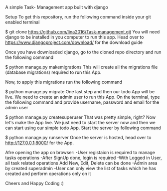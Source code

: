 A simple Task- Management app built with django


Setup
To get this repository, run the following command inside your git enabled terminal

$ git clone https://github.com/lina2016/Task-management.git
You will need django to be installed in you computer to run this app. Head over to https://www.djangoproject.com/download/ for the download guide

Once you have downloaded django, go to the cloned repo directory and run the following command

$ python manage.py makemigrations
This will create all the migrations file (database migrations) required to run this App.

Now, to apply this migrations run the following command

$ python manage.py migrate
One last step and then our todo App will be live. We need to create an admin user to run this App. On the terminal, type the following command and provide username, password and email for the admin user

$ python manage.py createsuperuser
That was pretty simple, right? Now let's make the App live. We just need to start the server now and then we can start using our simple todo App. Start the server by following command

$ python manage.py runserver
Once the server is hosted, head over to http://127.0.0.1:8000/ for the App.

Afre opening the app on browser:
-User registaion is required to manage tasks operations
-After SignUp done, login is required
-With Logged in User, all task related operations Add New, Edit, Delete can be done
-Admin area by created superadmin 
-User can only view the list of tasks which he has created and perform operations only on it


Cheers and Happy Coding :)

